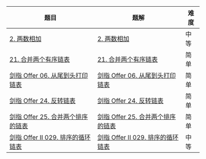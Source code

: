 | 题目                                                         | 题解                                                         | 难度 |
| ------------------------------------------------------------ | ------------------------------------------------------------ | ---- |
| [2. 两数相加](https://leetcode-cn.com/problems/add-two-numbers/) | [2. 两数相加](https://github.com/ZonzeeLi/LeetCode/blob/master/index/1-10/2.%E4%B8%A4%E6%95%B0%E7%9B%B8%E5%8A%A0.md) | 中等 |
| [21. 合并两个有序链表](https://leetcode-cn.com/problems/merge-two-sorted-lists/) | [21. 合并两个有序链表](https://github.com/ZonzeeLi/LeetCode/blob/master/index/21-30/21.%20%E5%90%88%E5%B9%B6%E4%B8%A4%E4%B8%AA%E6%9C%89%E5%BA%8F%E9%93%BE%E8%A1%A8.md) | 简单 |
| [剑指 Offer 06. 从尾到头打印链表](https://leetcode-cn.com/problems/cong-wei-dao-tou-da-yin-lian-biao-lcof/) | [剑指 Offer 06. 从尾到头打印链表](https://github.com/ZonzeeLi/LeetCode/blob/master/index/%E5%89%91%E6%8C%87Offer/%E5%89%91%E6%8C%87%20Offer%2006.%20%E4%BB%8E%E5%B0%BE%E5%88%B0%E5%A4%B4%E6%89%93%E5%8D%B0%E9%93%BE%E8%A1%A8.md) | 简单 |
| [剑指 Offer 24. 反转链表](https://leetcode-cn.com/problems/fan-zhuan-lian-biao-lcof/) | [剑指 Offer 24. 反转链表](https://github.com/ZonzeeLi/LeetCode/blob/master/index/%E5%89%91%E6%8C%87Offer/%E5%89%91%E6%8C%87%20Offer%2024.%20%E5%8F%8D%E8%BD%AC%E9%93%BE%E8%A1%A8.md) | 简单 |
| [剑指 Offer 25. 合并两个排序的链表](https://leetcode-cn.com/problems/he-bing-liang-ge-pai-xu-de-lian-biao-lcof/) | [剑指 Offer 25. 合并两个排序的链表](https://github.com/ZonzeeLi/LeetCode/blob/master/index/%E5%89%91%E6%8C%87Offer/%E5%89%91%E6%8C%87%20Offer%2025.%20%E5%90%88%E5%B9%B6%E4%B8%A4%E4%B8%AA%E6%8E%92%E5%BA%8F%E7%9A%84%E9%93%BE%E8%A1%A8.md) | 简单 |
| [剑指 Offer II 029. 排序的循环链表](https://leetcode.cn/problems/4ueAj6/) |  [剑指 Offer II 029. 排序的循环链表](https://github.com/ZonzeeLi/LeetCode/blob/master/index/%E5%89%91%E6%8C%87Offer%20%E2%85%A1/%E5%89%91%E6%8C%87%20Offer%20II%20029.%20%E6%8E%92%E5%BA%8F%E7%9A%84%E5%BE%AA%E7%8E%AF%E9%93%BE%E8%A1%A8.md)                                                            | 中等 |

